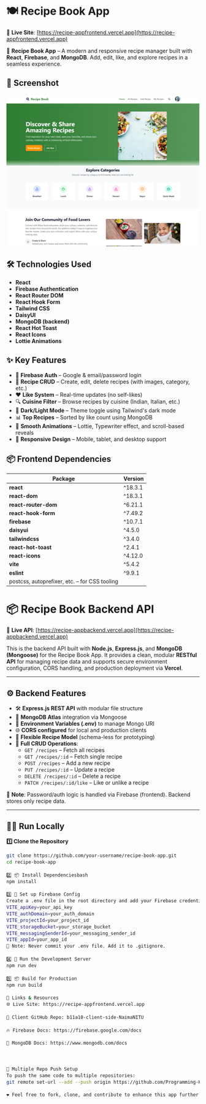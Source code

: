 # 🍽️ Recipe Book App

🔗 **Live Site**: [https://recipe-appfrontend.vercel.app](https://recipe-appfrontend.vercel.app)

🥗 **Recipe Book App** – A modern and responsive recipe manager built with **React**, **Firebase**, and **MongoDB**. Add, edit, like, and explore recipes in a seamless experience.


## 📸 Screenshot
![App Screenshot](public/Screenshot1.png)
![App Screenshot](public/Screenshot2.png)


## 🛠️ Technologies Used

- **React**
- **Firebase Authentication**
- **React Router DOM**
- **React Hook Form**
- **Tailwind CSS**
- **DaisyUI**
- **MongoDB (backend)**
- **React Hot Toast**
- **React Icons**
- **Lottie Animations**


## ✨ Key Features

- 🔐 **Firebase Auth** – Google & email/password login
- 📝 **Recipe CRUD** – Create, edit, delete recipes (with images, category, etc.)
- ❤️ **Like System** – Real-time updates (no self-likes)
- 🔍 **Cuisine Filter** – Browse recipes by cuisine (Indian, Italian, etc.)
- 🌙 **Dark/Light Mode** – Theme toggle using Tailwind's dark mode
- 📊 **Top Recipes** – Sorted by like count using MongoDB
- 🎨 **Smooth Animations** – Lottie, Typewriter effect, and scroll-based reveals
- 📱 **Responsive Design** – Mobile, tablet, and desktop support


## 📦 Frontend Dependencies

| Package              | Version      |
|----------------------|--------------|
| **react**                | ^18.3.1      |
| **react-dom**            | ^18.3.1      |
| **react-router-dom**     | ^6.21.1      |
| **react-hook-form**      | ^7.49.2      |
| **firebase**             | ^10.7.1      |
| **daisyui**              | ^4.5.0       |
| **tailwindcss**          | ^3.4.0       |
| **react-hot-toast**      | ^2.4.1       |
| **react-icons**          | ^4.12.0      |
| **vite**                 | ^5.4.2       |
| **eslint**               | ^9.9.1       |
| postcss, autoprefixer, etc. – for CSS tooling |




# 📦 Recipe Book Backend API

🔗 **Live API**: [https://recipe-appbackend.vercel.app](https://recipe-appbackend.vercel.app)

This is the backend API built with **Node.js**, **Express.js**, and **MongoDB (Mongoose)** for the Recipe Book App. It provides a clean, modular **RESTful API** for managing recipe data and supports secure environment configuration, CORS handling, and production deployment via **Vercel**.

---

## ⚙️ Backend Features

- 🛠️ **Express.js REST API** with modular file structure
- 🍃 **MongoDB Atlas** integration via Mongoose
- 🔐 **Environment Variables (.env)** to manage Mongo URI
- 🌐 **CORS configured** for local and production clients
- 📁 **Flexible Recipe Model** (schema-less for prototyping)
- 🔄 **Full CRUD Operations**:
  - `GET /recipes` – Fetch all recipes
  - `GET /recipes/:id` – Fetch single recipe
  - `POST /recipes` – Add a new recipe
  - `PUT /recipes/:id` – Update a recipe
  - `DELETE /recipes/:id` – Delete a recipe
  - `PATCH /recipes/:id/like` – Like or unlike a recipe

🚫 **Note**: Password/auth logic is handled via Firebase (frontend). Backend stores only recipe data.

---

## 🧑‍💻 Run Locally

**1️⃣ Clone the Repository**
```bash
git clone https://github.com/your-username/recipe-book-app.git
cd recipe-book-app

2️⃣ 📦 Install Dependenciesbash
npm install

3️⃣ 🔐 Set up Firebase Config
Create a .env file in the root directory and add your Firebase credentials:
VITE_apiKey=your_api_key
VITE_authDomain=your_auth_domain
VITE_projectId=your_project_id
VITE_storageBucket=your_storage_bucket
VITE_messagingSenderId=your_messaging_sender_id
VITE_appId=your_app_id
📝 Note: Never commit your .env file. Add it to .gitignore.

4️⃣ 🚀 Run the Development Server
npm run dev

5️⃣ 📦 Build for Production
npm run build

🔗 Links & Resources
🌐 Live Site: https://recipe-appfrontend.vercel.app

📁 Client GitHub Repo: b11a10-client-side-NaimaNITU

🔥 Firebase Docs: https://firebase.google.com/docs

🍃 MongoDB Docs: https://www.mongodb.com/docs



🔄 Multiple Repo Push Setup
To push the same code to multiple repositories:
git remote set-url --add --push origin https://github.com/Programming-Hero-Web-Course4/b11a10-client-side-NaimaNITU.git

❤️ Feel free to fork, clone, and contribute to enhance this app further!

